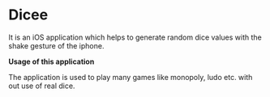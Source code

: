 # Dicee
It is an iOS application which helps to generate random dice values with the shake gesture of the iphone. 

**Usage of this application**

The application is used to play many games like monopoly, ludo etc. with out use of real dice.
